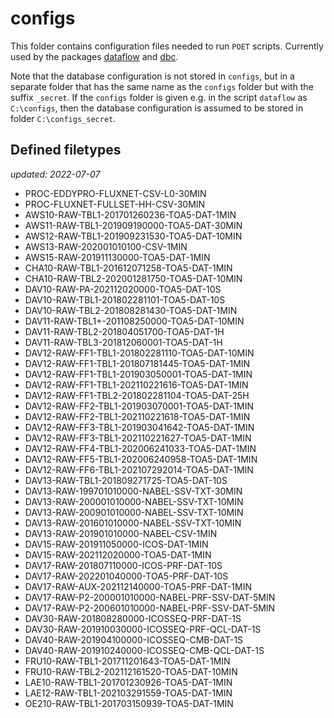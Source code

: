 # configs

This folder contains configuration files needed to run `POET` scripts.
Currently used by the packages [dataflow](https://gitlab.ethz.ch/poet/dataflow) and [dbc](https://gitlab.ethz.ch/poet/dbc).

Note that the database configuration is not stored in `configs`, but in a separate folder 
that has the same name as the `configs` folder but with the suffix `_secret`. If the `configs`
folder is given e.g. in the script `dataflow` as `C:\configs`, then the database configuration
is assumed to be stored in folder `C:\configs_secret`.

## Defined filetypes
*updated: 2022-07-07*
- PROC-EDDYPRO-FLUXNET-CSV-L0-30MIN
- PROC-FLUXNET-FULLSET-HH-CSV-30MIN
- AWS10-RAW-TBL1-201701260236-TOA5-DAT-1MIN
- AWS11-RAW-TBL1-201909190000-TOA5-DAT-30MIN
- AWS12-RAW-TBL1-201909231530-TOA5-DAT-10MIN
- AWS13-RAW-202001010100-CSV-1MIN
- AWS15-RAW-201911130000-TOA5-DAT-1MIN
- CHA10-RAW-TBL1-201612071258-TOA5-DAT-1MIN
- CHA10-RAW-TBL2-202001281750-TOA5-DAT-10MIN
- DAV10-RAW-PA-202112020000-TOA5-DAT-10S
- DAV10-RAW-TBL1-201802281101-TOA5-DAT-10S
- DAV10-RAW-TBL2-201808281430-TOA5-DAT-1MIN
- DAV11-RAW-TBL1+-201108250000-TOA5-DAT-10MIN
- DAV11-RAW-TBL2-201804051700-TOA5-DAT-1H
- DAV11-RAW-TBL3-201812060001-TOA5-DAT-1H
- DAV12-RAW-FF1-TBL1-201802281110-TOA5-DAT-10MIN
- DAV12-RAW-FF1-TBL1-201807181445-TOA5-DAT-1MIN
- DAV12-RAW-FF1-TBL1-201903050001-TOA5-DAT-1MIN
- DAV12-RAW-FF1-TBL1-202110221616-TOA5-DAT-1MIN
- DAV12-RAW-FF1-TBL2-201802281104-TOA5-DAT-25H
- DAV12-RAW-FF2-TBL1-201903070001-TOA5-DAT-1MIN
- DAV12-RAW-FF2-TBL1-202110221618-TOA5-DAT-1MIN
- DAV12-RAW-FF3-TBL1-201903041642-TOA5-DAT-1MIN
- DAV12-RAW-FF3-TBL1-202110221627-TOA5-DAT-1MIN
- DAV12-RAW-FF4-TBL1-202006241033-TOA5-DAT-1MIN
- DAV12-RAW-FF5-TBL1-202006240958-TOA5-DAT-1MIN
- DAV12-RAW-FF6-TBL1-202107292014-TOA5-DAT-1MIN
- DAV13-RAW-TBL1-201809271725-TOA5-DAT-10S
- DAV13-RAW-199701010000-NABEL-SSV-TXT-30MIN
- DAV13-RAW-200001010000-NABEL-SSV-TXT-10MIN
- DAV13-RAW-200901010000-NABEL-SSV-TXT-10MIN
- DAV13-RAW-201601010000-NABEL-SSV-TXT-10MIN
- DAV13-RAW-201901010000-NABEL-CSV-1MIN
- DAV15-RAW-201911050000-ICOS-DAT-1MIN
- DAV15-RAW-202112020000-TOA5-DAT-1MIN
- DAV17-RAW-201807110000-ICOS-PRF-DAT-10S
- DAV17-RAW-202201040000-TOA5-PRF-DAT-10S
- DAV17-RAW-AUX-202112140000-TOA5-PRF-DAT-1MIN
- DAV17-RAW-P2-200001010000-NABEL-PRF-SSV-DAT-5MIN
- DAV17-RAW-P2-200601010000-NABEL-PRF-SSV-DAT-5MIN
- DAV30-RAW-201808280000-ICOSSEQ-PRF-DAT-1S
- DAV30-RAW-201910030000-ICOSSEQ-PRF-QCL-DAT-1S
- DAV40-RAW-201904100000-ICOSSEQ-CMB-DAT-1S
- DAV40-RAW-201910240000-ICOSSEQ-CMB-QCL-DAT-1S
- FRU10-RAW-TBL1-201711201643-TOA5-DAT-1MIN
- FRU10-RAW-TBL2-202112161520-TOA5-DAT-10MIN
- LAE10-RAW-TBL1-201701230926-TOA5-DAT-1MIN
- LAE12-RAW-TBL1-202103291559-TOA5-DAT-1MIN
- OE210-RAW-TBL1-201703150939-TOA5-DAT-1MIN